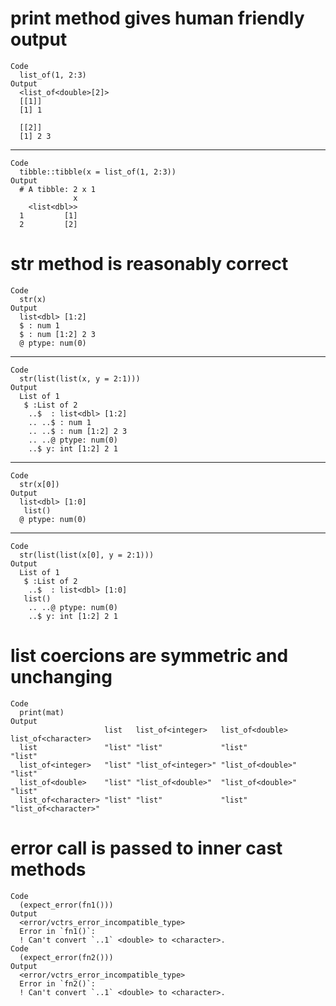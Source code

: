 # print method gives human friendly output

    Code
      list_of(1, 2:3)
    Output
      <list_of<double>[2]>
      [[1]]
      [1] 1
      
      [[2]]
      [1] 2 3
      

---

    Code
      tibble::tibble(x = list_of(1, 2:3))
    Output
      # A tibble: 2 x 1
                  x
        <list<dbl>>
      1         [1]
      2         [2]

# str method is reasonably correct

    Code
      str(x)
    Output
      list<dbl> [1:2] 
      $ : num 1
      $ : num [1:2] 2 3
      @ ptype: num(0) 

---

    Code
      str(list(list(x, y = 2:1)))
    Output
      List of 1
       $ :List of 2
        ..$  : list<dbl> [1:2] 
        .. ..$ : num 1
        .. ..$ : num [1:2] 2 3
        .. ..@ ptype: num(0) 
        ..$ y: int [1:2] 2 1

---

    Code
      str(x[0])
    Output
      list<dbl> [1:0] 
       list()
      @ ptype: num(0) 

---

    Code
      str(list(list(x[0], y = 2:1)))
    Output
      List of 1
       $ :List of 2
        ..$  : list<dbl> [1:0] 
       list()
        .. ..@ ptype: num(0) 
        ..$ y: int [1:2] 2 1

# list coercions are symmetric and unchanging

    Code
      print(mat)
    Output
                         list   list_of<integer>   list_of<double>   list_of<character>  
      list               "list" "list"             "list"            "list"              
      list_of<integer>   "list" "list_of<integer>" "list_of<double>" "list"              
      list_of<double>    "list" "list_of<double>"  "list_of<double>" "list"              
      list_of<character> "list" "list"             "list"            "list_of<character>"

# error call is passed to inner cast methods

    Code
      (expect_error(fn1()))
    Output
      <error/vctrs_error_incompatible_type>
      Error in `fn1()`:
      ! Can't convert `..1` <double> to <character>.
    Code
      (expect_error(fn2()))
    Output
      <error/vctrs_error_incompatible_type>
      Error in `fn2()`:
      ! Can't convert `..1` <double> to <character>.

